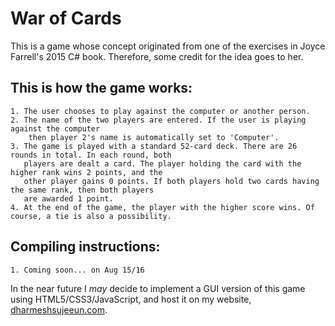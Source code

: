 # War of Cards   

This is a game whose concept originated from one of the exercises in Joyce Farrell's 2015 C# book.
Therefore, some credit for the idea goes to her.   

## This is how the game works:   
    1. The user chooses to play against the computer or another person.
    2. The name of the two players are entered. If the user is playing against the computer
        then player 2's name is automatically set to 'Computer'.
    3. The game is played with a standard 52-card deck. There are 26 rounds in total. In each round, both 
       players are dealt a card. The player holding the card with the higher rank wins 2 points, and the 
       other player gains 0 points. If both players hold two cards having the same rank, then both players 
       are awarded 1 point.
    4. At the end of the game, the player with the higher score wins. Of course, a tie is also a possibility.   

## Compiling instructions:
    1. Coming soon... on Aug 15/16   

In the near future I *may* decide to implement a GUI version of this game using HTML5/CSS3/JavaScript, and host it
on my website, [dharmeshsujeeun.com](http://dharmeshsujeeun.com).
